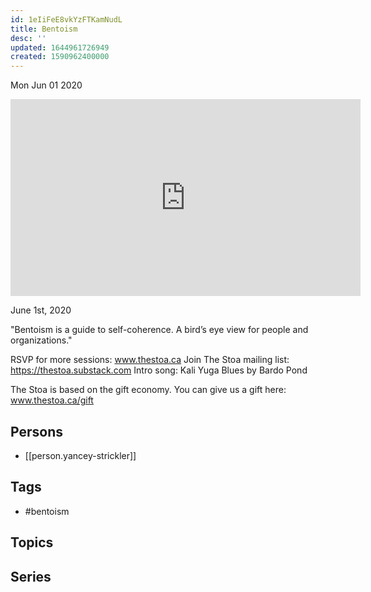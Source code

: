 ```yaml
---
id: 1eIiFeE8vkYzFTKamNudL
title: Bentoism
desc: ''
updated: 1644961726949
created: 1590962400000
---
```





Mon Jun 01 2020

<iframe width="560" height="315" src="https://www.youtube.com/embed/veoG2IEA8Hg" title="Bentoism w/ Yancey Strickler" frameborder="0" allow="accelerometer; autoplay; clipboard-write; encrypted-media; gyroscope; picture-in-picture" allowfullscreen ></iframe>

June 1st, 2020

"Bentoism is a guide to self-coherence. A bird’s eye view for people and organizations."

RSVP for more sessions: www.thestoa.ca
Join The Stoa mailing list: https://thestoa.substack.com
Intro song: Kali Yuga Blues by Bardo Pond

The Stoa is based on the gift economy. You can give us a gift here: www.thestoa.ca/gift

## Persons

- [[person.yancey-strickler]]

## Tags

- #bentoism

## Topics



## Series



